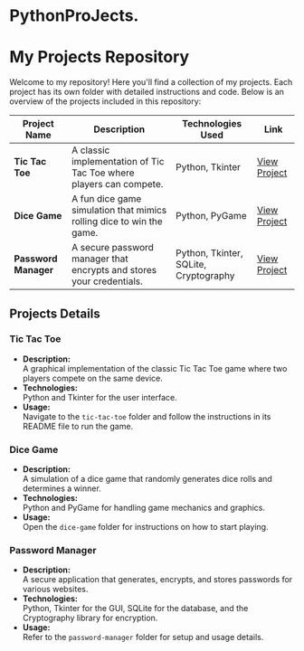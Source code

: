 # PythonProJects.
# My Projects Repository

Welcome to my repository! Here you'll find a collection of my projects. Each project has its own folder with detailed instructions and code. Below is an overview of the projects included in this repository:

| Project Name      | Description                                                             | Technologies Used                                | Link                     |
|-------------------|-------------------------------------------------------------------------|--------------------------------------------------|--------------------------|
| **Tic Tac Toe**   | A classic implementation of Tic Tac Toe where players can compete.      | Python, Tkinter                                  | [View Project](./tic-tac-toe) |
| **Dice Game**     | A fun dice game simulation that mimics rolling dice to win the game.    | Python, PyGame                                   | [View Project](./dice-game)   |
| **Password Manager** | A secure password manager that encrypts and stores your credentials. | Python, Tkinter, SQLite, Cryptography            | [View Project](./password-manager) |

## Projects Details

### Tic Tac Toe
- **Description:**  
  A graphical implementation of the classic Tic Tac Toe game where two players compete on the same device.
- **Technologies:**  
  Python and Tkinter for the user interface.
- **Usage:**  
  Navigate to the `tic-tac-toe` folder and follow the instructions in its README file to run the game.

### Dice Game
- **Description:**  
  A simulation of a dice game that randomly generates dice rolls and determines a winner.
- **Technologies:**  
  Python and PyGame for handling game mechanics and graphics.
- **Usage:**  
  Open the `dice-game` folder for instructions on how to start playing.

### Password Manager
- **Description:**  
  A secure application that generates, encrypts, and stores passwords for various websites.
- **Technologies:**  
  Python, Tkinter for the GUI, SQLite for the database, and the Cryptography library for encryption.
- **Usage:**  
  Refer to the `password-manager` folder for setup and usage details.

